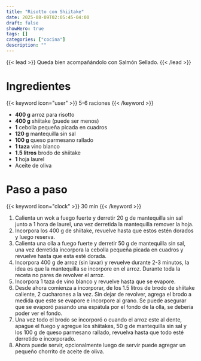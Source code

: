 ```yaml
---
title: "Risotto con Shiitake"
date: 2025-08-09T02:05:45-04:00
draft: false
showHero: true
tags: []
categories: ["cocina"]
description: ""
---
```


{{< lead >}}
Queda bien acompañándolo con Salmón Sellado.
{{< /lead >}}

# Ingredientes
{{< keyword icon="user" >}} 5-6 raciones {{< /keyword >}}
* **400 g** arroz para risotto
* **400 g** shiitake (puede ser menos)
* **1** cebolla pequeña picada en cuadros
* **120 g** mantequilla sin sal
* **100 g** queso parmesano rallado
* **1 taza** vino blanco
* **1.5 litros** brodo de shiitake
* **1** hoja laurel
* Aceite de oliva

# Paso a paso
{{< keyword icon="clock" >}} 30 min {{< /keyword >}}
1. Calienta un wok a fuego fuerte y derretir 20 g de mantequilla sin sal junto a 1 hora de laurel, una vez derretida la mantequilla remover la hoja.
2. Incorpora los 400 g de shiitake, revuelve hasta que estos estén dorados y luego reserva.
3. Calienta una olla a fuego fuerte y derretir 50 g de mantequilla sin sal, una vez derretida incorpora la cebolla pequeña picada en cuadros y revuelve hasta que esta esté dorada.
4. Incorpora 400 g de arroz (sin lavar) y revuelve durante 2-3 minutos, la idea es que la mantequilla se incorpore en el arroz. Durante toda la receta no pares de revolver el arroz.
5. Incorpora 1 taza de vino blanco y revuelve hasta que se evapore.
6. Desde ahora comienza a incorporar, de los 1.5 litros de brodo de shiitake caliente, 2 cucharones a la vez. Sin dejar de revolver, agrega el brodo a medida que este se evapore e incorpore al grano. Se puede asegurar que se evaporó pasando una espátula por el fondo de la olla, se debería poder ver el fondo.
7. Una vez todo el brodo se incorporó o cuando el arroz este al dente, apague el fuego y agregue los shiitakes, 50 g de mantequilla sin sal y los 100 g de queso parmesano rallado, revuelva hasta que todo esté derretido e incorporado.
8. Ahora puede servir, opcionalmente luego de servir puede agregar un pequeño chorrito de aceite de oliva.